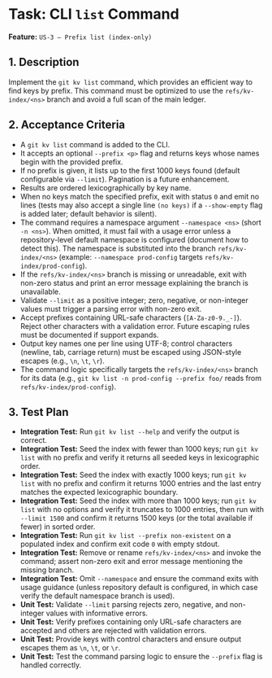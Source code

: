 # Task: CLI `list` Command

**Feature:** `US-3 — Prefix list (index-only)`

## 1. Description

Implement the `git kv list` command, which provides an efficient way to find keys by prefix. This command must be optimized to use the `refs/kv-index/<ns>` branch and avoid a full scan of the main ledger.

## 2. Acceptance Criteria

- A `git kv list` command is added to the CLI.
- It accepts an optional `--prefix <p>` flag and returns keys whose names begin with the provided prefix.
- If no prefix is given, it lists up to the first 1000 keys found (default configurable via `--limit`). Pagination is a future enhancement.
- Results are ordered lexicographically by key name.
- When no keys match the specified prefix, exit with status `0` and emit no lines (tests may also accept a single line `(no keys)` if a `--show-empty` flag is added later; default behavior is silent).
- The command requires a namespace argument `--namespace <ns>` (short `-n <ns>`). When omitted, it must fail with a usage error unless a repository-level default namespace is configured (document how to detect this). The namespace is substituted into the branch `refs/kv-index/<ns>` (example: `--namespace prod-config` targets `refs/kv-index/prod-config`).
- If the `refs/kv-index/<ns>` branch is missing or unreadable, exit with non-zero status and print an error message explaining the branch is unavailable.
- Validate `--limit` as a positive integer; zero, negative, or non-integer values must trigger a parsing error with non-zero exit.
- Accept prefixes containing URL-safe characters (`[A-Za-z0-9._-]`). Reject other characters with a validation error. Future escaping rules must be documented if support expands.
- Output key names one per line using UTF-8; control characters (newline, tab, carriage return) must be escaped using JSON-style escapes (e.g., `\n`, `\t`, `\r`).
- The command logic specifically targets the `refs/kv-index/<ns>` branch for its data (e.g., `git kv list -n prod-config --prefix foo/` reads from `refs/kv-index/prod-config`).

## 3. Test Plan

- **Integration Test:** Run `git kv list --help` and verify the output is correct.
- **Integration Test:** Seed the index with fewer than 1000 keys; run `git kv list` with no prefix and verify it returns all seeded keys in lexicographic order.
- **Integration Test:** Seed the index with exactly 1000 keys; run `git kv list` with no prefix and confirm it returns 1000 entries and the last entry matches the expected lexicographic boundary.
- **Integration Test:** Seed the index with more than 1000 keys; run `git kv list` with no options and verify it truncates to 1000 entries, then run with `--limit 1500` and confirm it returns 1500 keys (or the total available if fewer) in sorted order.
- **Integration Test:** Run `git kv list --prefix non-existent` on a populated index and confirm exit code `0` with empty stdout.
- **Integration Test:** Remove or rename `refs/kv-index/<ns>` and invoke the command; assert non-zero exit and error message mentioning the missing branch.
- **Integration Test:** Omit `--namespace` and ensure the command exits with usage guidance (unless repository default is configured, in which case verify the default namespace branch is used).
- **Unit Test:** Validate `--limit` parsing rejects zero, negative, and non-integer values with informative errors.
- **Unit Test:** Verify prefixes containing only URL-safe characters are accepted and others are rejected with validation errors.
- **Unit Test:** Provide keys with control characters and ensure output escapes them as `\n`, `\t`, or `\r`.
- **Unit Test:** Test the command parsing logic to ensure the `--prefix` flag is handled correctly.
